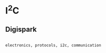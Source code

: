 <h1 id="top">I<sup>2</sup>C</h1>



<h2 id="digispark">Digispark</h2>



```tags

electronics, protocols, i2c, communication

```
